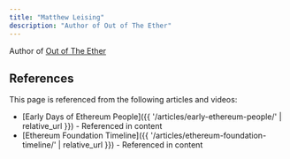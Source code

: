 ```yaml
---
title: "Matthew Leising"
description: "Author of Out of The Ether"
---
```


Author of [Out of The Ether](https://www.amazon.ca/Future-Money-Ethereum-Foundation-Revolution/dp/1119602939)

## References

This page is referenced from the following articles and videos:

- [Early Days of Ethereum People]({{ '/articles/early-ethereum-people/' | relative_url }}) - Referenced in content
- [Ethereum Foundation Timeline]({{ '/articles/ethereum-foundation-timeline/' | relative_url }}) - Referenced in content
